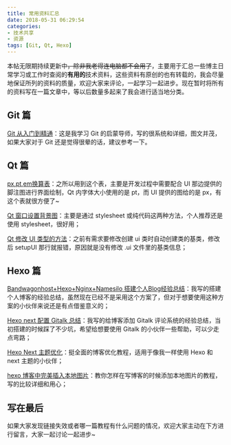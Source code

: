```yaml
---
title: 常用资料汇总
date: 2018-05-31 06:29:54
categories: 
- 技术共享
- 资源
tags: [Git, Qt, Hexo]   
---
```


本帖无限期持续更新中~~，除非我老得连电脑都不会用了~~，主要用于汇总一些博主日常学习或工作时查阅的**有用的**技术资料，这些资料有原创的也有转载的，我会尽量地保证所列的资料的质量，欢迎大家来评论，一起学习一起进步。现在暂时将所有的资料写在一篇文章中，等以后数量多起来了我会进行适当地分类。
<!-- more -->

## Git 篇
[Git 从入门到精通](https://www.liaoxuefeng.com/wiki/0013739516305929606dd18361248578c67b8067c8c017b000)：这是我学习 Git 的启蒙导师，写的很系统和详细，图文并茂，如果大家对于 Git 还是觉得很晕的话，建议参考一下。

## Qt 篇
[px,pt,em换算表](http://www.runoob.com/w3cnote/px-pt-em-convert-table.html)：之所以用到这个表，主要是开发过程中需要配合 UI 那边提供的脚注图进行界面绘制，Qt 内字体大小使用的是 pt，而 UI 提供的图给的是 px，有这个表就很方便了~

[Qt 窗口设置背景图](https://blog.csdn.net/yanche521/article/details/51017601)：主要是通过 stylesheet 或纯代码这两种方法，个人推荐还是使用 stylesheet，很好用；

[Qt 修改 UI 类型的方法](https://blog.csdn.net/shangxuehan/article/details/53781730)：之前有需求要修改创建 ui 类时自动创建类的基类，修改后 setupUI 那行就报错，原因就是没有修改 .ui 文件里的基类信息；

## Hexo 篇

[Bandwagonhost+Hexo+Nginx+Namesilo 搭建个人Blog经验总结](https://qmsharing.space/2018/04/25/bandwagonhost-hexo-nginx-namesilo/)：我写的搭建个人博客的经验总结，虽然现在已经不是采用这个方案了，但对于想要使用这种方案的小伙伴来说还是有点借鉴意义的；

[Hexo next 配置 Gitalk 总结](https://qmsharing.space/2018/06/16/setup-gitalk/)：我写的给博客添加 Gitalk 评论系统的经验总结，当初搭建的时候踩了不少坑，希望给想要使用 Gitalk 的小伙伴一些帮助，可以少走点弯路；

[Hexo Next 主题优化](https://zhuanlan.zhihu.com/p/30836436)：挺全面的博客优化教程，适用于像我一样使用 Hexo 和 next 主题的小伙伴；

[hexo 博客中完美插入本地图片](http://etrd.org/2017/01/23/hexo%E4%B8%AD%E5%AE%8C%E7%BE%8E%E6%8F%92%E5%85%A5%E6%9C%AC%E5%9C%B0%E5%9B%BE%E7%89%87/)：教你怎样在写博客的时候添加本地图片的教程，写的比较详细和用心；

## 写在最后

如果大家发现链接失效或者哪一篇教程有什么问题的情况，欢迎大家主动在下方进行留言，大家一起讨论一起进步~